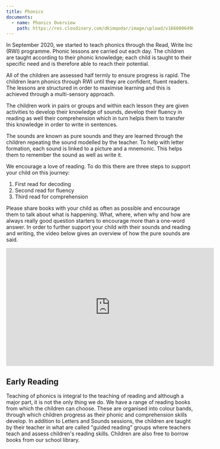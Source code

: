 ```yaml
---
title: Phonics
documents:
  - name: Phonics Overview
    path: https://res.cloudinary.com/dkimqodar/image/upload/v1666006490/curriculum/Phonics_Overview_-_book_titles_dknrh1.pdf
---
```


In September 2020, we started to teach phonics through the Read, Write Inc (RWI) programme. Phonic lessons are carried out each day. The children are taught according to their phonic knowledge; each child is taught to their specific need and is therefore able to reach their potential.

All of the children are assessed half termly to ensure progress is rapid. The children learn phonics through RWI until they are confident, fluent readers. The lessons are structured in order to maximise learning and this is achieved through a multi-sensory approach.

The children work in pairs or groups and within each lesson they are given activities to develop their knowledge of sounds, develop their fluency in reading as well their comprehension which in turn helpis them to transfer this knowledge in order to write in sentences.

The sounds are known as pure sounds and they are learned through the children repeating the sound modelled by the teacher. To help with letter formation, each sound is linked to a picture and a mnemonic. This helps them to remember the sound as well as write it.

We encourage a love of reading. To do this there are three steps to support your child on this journey:

1. First read for decoding
2. Second read for fluency
3. Third read for comprehension

Please share books with your child as often as possible and encourage them to talk about what is happening. What, where, when why and how are always really good question starters to encourage more than a one-word answer.
In order to further support your child with their sounds and reading and writing, the video below gives an overview of how the pure sounds are said.

<iframe src="https://www.youtube.com/embed/UCI2mu7URBc" title="YouTube video player" frameborder="0" width="560" height="319" frameborder="0" allow="accelerometer; autoplay; clipboard-write; encrypted-media; gyroscope; picture-in-picture" allowfullscreen></iframe>

## Early Reading

Teaching of phonics is integral to the teaching of reading and although a major part, it is not the only thing we do. We have a range of reading books from which the children can choose. These are organised into colour bands, through which children progress as their phonic and comprehension skills develop. In addition to Letters and Sounds sessions, the children are taught by their teacher in what are called "guided reading" groups where teachers teach and assess children's reading skills. Children are also free to borrow books from our school library.
